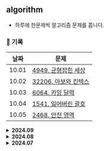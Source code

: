 ## algorithm
- 하루에 한문제씩 알고리즘 문제를 풉니다.

### 📅 기록
|날짜|문제|
|-|-|
|10.01|[4949. 균형잡힌 세상](https://github.com/apple-mint/algorithm/blob/main/Baekjoon/Silver/4949.%20%EA%B7%A0%ED%98%95%EC%9E%A1%ED%9E%8C%20%EC%84%B8%EC%83%81.py)|
|10.02|[32206. 아보와 킨텍스](https://github.com/apple-mint/algorithm/blob/main/Baekjoon/Silver/32206.%20%EC%95%84%EB%B3%B4%EC%99%80%20%ED%82%A8%ED%85%8D%EC%8A%A4.py)|
|10.03|[6064. 카잉 달력](https://github.com/apple-mint/algorithm/blob/main/Baekjoon/Silver/6064.%20%EC%B9%B4%EC%9E%89%20%EB%8B%AC%EB%A0%A5.py)|
|10.04|[1541. 잃어버린 괄호](https://github.com/apple-mint/algorithm/blob/main/Baekjoon/Silver/1541.%20%EC%9E%83%EC%96%B4%EB%B2%84%EB%A6%B0%20%EA%B4%84%ED%98%B8.py)|
|10.05|[2468. 안전 영역](https://github.com/apple-mint/algorithm/blob/main/Baekjoon/Silver/2468.%20%EC%95%88%EC%A0%84%20%EC%98%81%EC%97%AD.py)|

<details>
  <summary><strong>2024.09</strong></summary>
  <div markdown='1'>

  **✍🏻 31일 중 31일 동안 41문제 풀이**

  |날짜|문제|
  |-|-|
  |09.01|[1920. 수 찾기](https://github.com/apple-mint/algorithm/blob/main/Baekjoon/Silver/1920.%20%EC%88%98%20%EC%B0%BE%EA%B8%B0.py)|
  |09.02|[1343. 폴리오미노](https://github.com/apple-mint/algorithm/blob/main/Baekjoon/Silver/1343.%20%ED%8F%B4%EB%A6%AC%EC%98%A4%EB%AF%B8%EB%85%B8.py)|
  |09.03|[1697. 숨바꼭질](https://github.com/apple-mint/algorithm/blob/main/Baekjoon/Silver/1697.%20%EC%88%A8%EB%B0%94%EA%BC%AD%EC%A7%88.py)|
  |09.04|[10828. 스택](https://github.com/apple-mint/algorithm/blob/main/Baekjoon/Silver/10828.%20%EC%8A%A4%ED%83%9D.py)|
  |09.05|[10845. 큐](https://github.com/apple-mint/algorithm/blob/main/Baekjoon/Silver/10845.%20%ED%81%90.py)|
  |09.06|[10709. 기상캐스터](https://github.com/apple-mint/algorithm/blob/main/Baekjoon/Silver/10709.%20%EA%B8%B0%EC%83%81%EC%BA%90%EC%8A%A4%ED%84%B0.py)|
  |09.07|[22352. 항체 인식](https://github.com/apple-mint/algorithm/blob/main/Baekjoon/Gold/22352.%20%ED%95%AD%EC%B2%B4%20%EC%9D%B8%EC%8B%9D.py)<br>[1389. 케빈 베이컨의 6단계 법칙](https://github.com/apple-mint/algorithm/blob/main/Baekjoon/Silver/1389.%20%EC%BC%80%EB%B9%88%20%EB%B2%A0%EC%9D%B4%EC%BB%A8%EC%9D%98%206%EB%8B%A8%EA%B3%84%20%EB%B2%95%EC%B9%99.py)|
  |09.08|[14719. 빗물](https://github.com/apple-mint/algorithm/blob/main/Baekjoon/Gold/14719.%20%EB%B9%97%EB%AC%BC.py)<br>[1969. DNA](https://github.com/apple-mint/algorithm/blob/main/Baekjoon/Silver/1969.%20DNA.py)|
  |09.09|[11723. 집합](https://github.com/apple-mint/algorithm/blob/main/Baekjoon/Silver/11723.%20%EC%A7%91%ED%95%A9.py)|
  |09.10|[1976. 여행 가자](https://github.com/apple-mint/algorithm/blob/main/Baekjoon/Gold/1976.%20%EC%97%AC%ED%96%89%20%EA%B0%80%EC%9E%90.py)|
  |09.11|[2877. 4와 7](https://github.com/apple-mint/algorithm/blob/main/Baekjoon/Gold/2877.%204%EC%99%80%207.py)|
  |09.12|[1439. 뒤집기](https://github.com/apple-mint/algorithm/blob/main/Baekjoon/Silver/1439.%20%EB%92%A4%EC%A7%91%EA%B8%B0.py)|
  |09.13|[26070. 곰곰이와 학식](https://github.com/apple-mint/algorithm/blob/main/Baekjoon/Silver/26070.%20%EA%B3%B0%EA%B3%B0%EC%9D%B4%EC%99%80%20%ED%95%99%EC%8B%9D.py)|
  |09.14|[2941. 크로아티아 알파벳](https://github.com/apple-mint/algorithm/blob/main/Baekjoon/Silver/2941.%20%ED%81%AC%EB%A1%9C%EC%95%84%ED%8B%B0%EC%95%84%20%EC%95%8C%ED%8C%8C%EB%B2%B3.py)|
  |09.15|[15650. N과 M (2)](https://github.com/apple-mint/algorithm/blob/main/Baekjoon/Silver/15650.%20N%EA%B3%BC%20M%20(2).py)|
  |09.16|[1120. 문자열](https://github.com/apple-mint/algorithm/blob/main/Baekjoon/Silver/1120.%20%EB%AC%B8%EC%9E%90%EC%97%B4.py)|
  |09.17|[3613. Java vs C++](https://github.com/apple-mint/algorithm/blob/main/Baekjoon/Silver/3613.%20Java%20vs%20C%2B%2B.py)<br>[17144. 미세먼지 안녕!](https://github.com/apple-mint/algorithm/blob/main/Baekjoon/Gold/17144.%20%EB%AF%B8%EC%84%B8%EB%A8%BC%EC%A7%80%20%EC%95%88%EB%85%95!.py)|
  |09.18|[9935. 문자열 폭발](https://github.com/apple-mint/algorithm/blob/main/Baekjoon/Gold/9935.%20%EB%AC%B8%EC%9E%90%EC%97%B4%20%ED%8F%AD%EB%B0%9C.py)|
  |09.19|[15565. 귀여운 라이언](https://github.com/apple-mint/algorithm/blob/main/Baekjoon/Silver/15565.%20%EA%B7%80%EC%97%AC%EC%9A%B4%20%EB%9D%BC%EC%9D%B4%EC%96%B8.py)|
  |09.20|[7576. 토마토](https://github.com/apple-mint/algorithm/blob/main/Baekjoon/Gold/7576.%20%ED%86%A0%EB%A7%88%ED%86%A0.py)<br>[4347. Tic Tac Toe](https://github.com/apple-mint/algorithm/blob/main/Baekjoon/Silver/4347.%20Tic%20Tac%20Toe.py)<br>[18404. 현명한 나이트](https://github.com/apple-mint/algorithm/blob/main/Baekjoon/Silver/18404.%20%ED%98%84%EB%AA%85%ED%95%9C%20%EB%82%98%EC%9D%B4%ED%8A%B8.py)|
  |09.21|[1929. 소수 구하기](https://github.com/apple-mint/algorithm/blob/main/Baekjoon/Silver/1929.%20%EC%86%8C%EC%88%98%20%EA%B5%AC%ED%95%98%EA%B8%B0.py)<br>[2960. 에라토스테네스의 체](https://github.com/apple-mint/algorithm/blob/main/Baekjoon/Silver/2960.%20%EC%97%90%EB%9D%BC%ED%86%A0%EC%8A%A4%ED%85%8C%EB%84%A4%EC%8A%A4%EC%9D%98%20%EC%B2%B4.py)<br>[2630. 색종이 만들기](https://github.com/apple-mint/algorithm/blob/main/Baekjoon/Silver/2630.%20%EC%83%89%EC%A2%85%EC%9D%B4%20%EB%A7%8C%EB%93%A4%EA%B8%B0.py)|
  |09.22|[1931. 회의실 배정](https://github.com/apple-mint/algorithm/blob/main/Baekjoon/Silver/1931.%20%ED%9A%8C%EC%9D%98%EC%8B%A4%20%EB%B0%B0%EC%A0%95.py)<br>[11659. 구간 합 구하기 4](https://github.com/apple-mint/algorithm/blob/main/Baekjoon/Silver/11659.%20%EA%B5%AC%EA%B0%84%20%ED%95%A9%20%EA%B5%AC%ED%95%98%EA%B8%B0%204.py)|
  |09.23|[9996. 한국이 그리울 땐 서버에 접속하지](https://github.com/apple-mint/algorithm/blob/main/Baekjoon/Silver/9996.%20%ED%95%9C%EA%B5%AD%EC%9D%B4%20%EA%B7%B8%EB%A6%AC%EC%9A%B8%20%EB%95%90%20%EC%84%9C%EB%B2%84%EC%97%90%20%EC%A0%91%EC%86%8D%ED%95%98%EC%A7%80.py)<br>[30458. 팰린드롬 애너그램](https://github.com/apple-mint/algorithm/blob/main/Baekjoon/Silver/30458.%20%ED%8C%B0%EB%A6%B0%EB%93%9C%EB%A1%AC%20%EC%95%A0%EB%84%88%EA%B7%B8%EB%9E%A8.py)|
  |09.24|[1074. Z](https://github.com/apple-mint/algorithm/blob/main/Baekjoon/Gold/1074.%20Z.py)<br>[1012. 유기농 배추](https://github.com/apple-mint/algorithm/blob/main/Baekjoon/Silver/1012.%20%EC%9C%A0%EA%B8%B0%EB%86%8D%20%EB%B0%B0%EC%B6%94.py)|
  |09.25|[2660. 회장뽑기](https://github.com/apple-mint/algorithm/blob/main/Baekjoon/Gold/2660.%20%ED%9A%8C%EC%9E%A5%EB%BD%91%EA%B8%B0.py)|
  |09.26|[17626. Four Squares](https://github.com/apple-mint/algorithm/blob/main/Baekjoon/Silver/17626.%20Four%20Squares.py)|
  |09.27|[4375. 1](https://github.com/apple-mint/algorithm/blob/main/Baekjoon/Silver/4375.%201.py)<br>[7568. 덩치](https://github.com/apple-mint/algorithm/blob/main/Baekjoon/Silver/7568.%20%EB%8D%A9%EC%B9%98.py)|
  |09.28|[2304. 창고 다각형](https://github.com/apple-mint/algorithm/blob/main/Baekjoon/Silver/2304.%20%EC%B0%BD%EA%B3%A0%20%EB%8B%A4%EA%B0%81%ED%98%95.py)|
  |09.29|[2503. 숫자 야구](https://github.com/apple-mint/algorithm/blob/main/Baekjoon/Silver/2503.%20%EC%88%AB%EC%9E%90%20%EC%95%BC%EA%B5%AC.py)|
  |09.30|[1966. 프린터 큐](https://github.com/apple-mint/algorithm/blob/main/Baekjoon/Silver/1966.%20%ED%94%84%EB%A6%B0%ED%84%B0%20%ED%81%90.py)|

  </div>
</details>

<details>
  <summary><strong>2024.08</strong></summary>
  <div markdown='1'>

  **✍🏻 31일 중 31일 동안 58문제 풀이**

  |날짜|문제|
  |-|-|
  |08.01|[같은 숫자는 싫어](https://github.com/apple-mint/algorithm/blob/main/Programmers/Level%201/%EA%B0%99%EC%9D%80%20%EC%88%AB%EC%9E%90%EB%8A%94%20%EC%8B%AB%EC%96%B4.py)<br>[1874. 스택 수열](https://github.com/apple-mint/algorithm/blob/main/Baekjoon/Silver/1874.%20%EC%8A%A4%ED%83%9D%20%EC%88%98%EC%97%B4.py)|
  |08.02|[폰켓몬](https://github.com/apple-mint/algorithm/blob/main/Programmers/Level%201/%ED%8F%B0%EC%BC%93%EB%AA%AC.py)<br>[2578. 빙고](https://github.com/apple-mint/algorithm/blob/main/Baekjoon/Silver/2578.%20%EB%B9%99%EA%B3%A0.py)|
  |08.03|[1018. 체스판 다시 칠하기](https://github.com/apple-mint/algorithm/blob/main/Baekjoon/Silver/1018.%20%EC%B2%B4%EC%8A%A4%ED%8C%90%20%EB%8B%A4%EC%8B%9C%20%EC%B9%A0%ED%95%98%EA%B8%B0.py)<br>[완주하지 못한 선수](https://github.com/apple-mint/algorithm/blob/main/Programmers/Level%201/%EC%99%84%EC%A3%BC%ED%95%98%EC%A7%80%20%EB%AA%BB%ED%95%9C%20%EC%84%A0%EC%88%98.py)<br>[1460. Make Two Arrays Equal by Reversing Subarrays](https://github.com/apple-mint/algorithm/blob/main/LeetCode/Easy/1460.%20Make%20Two%20Arrays%20Equal%20by%20Reversing%20Subarrays.py)|
  |08.04|[5430. AC](https://github.com/apple-mint/algorithm/blob/main/Baekjoon/Gold/5430.%20AC.py)<br>[K번째수](https://github.com/apple-mint/algorithm/blob/main/Programmers/Level%201/K%EB%B2%88%EC%A7%B8%EC%88%98.py)|
  |08.05|[16953. A → B](https://github.com/apple-mint/algorithm/blob/main/Baekjoon/Silver/16953.%20A%20%E2%86%92%20B.py)<br>[모의고사](https://github.com/apple-mint/algorithm/blob/main/Programmers/Level%201/%EB%AA%A8%EC%9D%98%EA%B3%A0%EC%82%AC.py)<br>[1107. 리모컨](https://github.com/apple-mint/algorithm/blob/main/Baekjoon/Gold/1107.%20%EB%A6%AC%EB%AA%A8%EC%BB%A8.py)|
  |08.06|[전화번호 목록](https://github.com/apple-mint/algorithm/blob/main/Programmers/Level%202/%EC%A0%84%ED%99%94%EB%B2%88%ED%98%B8%20%EB%AA%A9%EB%A1%9D.py)<br>[1063. 킹](https://github.com/apple-mint/algorithm/blob/main/Baekjoon/Silver/1063.%20%ED%82%B9.py)|
  |08.07|[17219. 비밀번호 찾기](https://github.com/apple-mint/algorithm/blob/main/Baekjoon/Silver/17219.%20%EB%B9%84%EB%B0%80%EB%B2%88%ED%98%B8%20%EC%B0%BE%EA%B8%B0.py)<br>[가장 큰 수](https://github.com/apple-mint/algorithm/blob/main/Programmers/Level%202/%EA%B0%80%EC%9E%A5%20%ED%81%B0%20%EC%88%98.py)|
  |08.08|[20920. 영단어 암기는 괴로워](https://github.com/apple-mint/algorithm/blob/main/Baekjoon/Silver/20920.%20%EC%98%81%EB%8B%A8%EC%96%B4%20%EC%95%94%EA%B8%B0%EB%8A%94%20%EA%B4%B4%EB%A1%9C%EC%9B%8C.py)|
  |08.09|[2667. 단지번호붙이기](https://github.com/apple-mint/algorithm/blob/main/Baekjoon/Silver/2667.%20%EB%8B%A8%EC%A7%80%EB%B2%88%ED%98%B8%EB%B6%99%EC%9D%B4%EA%B8%B0.py)|
  |08.10|[26069. 붙임성 좋은 총총이](https://github.com/apple-mint/algorithm/blob/main/Baekjoon/Silver/26069.%20%EB%B6%99%EC%9E%84%EC%84%B1%20%EC%A2%8B%EC%9D%80%20%EC%B4%9D%EC%B4%9D%EC%9D%B4.py)|
  |08.11|[18870. 좌표 압축](https://github.com/apple-mint/algorithm/blob/main/Baekjoon/Silver/18870.%20%EC%A2%8C%ED%91%9C%20%EC%95%95%EC%B6%95.py)|
  |08.12|[3190. 뱀](https://github.com/apple-mint/algorithm/blob/main/Baekjoon/Gold/3190.%20%EB%B1%80.py)<br>[1331. 나이트 투어](https://github.com/apple-mint/algorithm/blob/main/Baekjoon/Silver/1331.%20%EB%82%98%EC%9D%B4%ED%8A%B8%20%ED%88%AC%EC%96%B4.py)<br>[의상](https://github.com/apple-mint/algorithm/blob/main/Programmers/Level%202/%EC%9D%98%EC%83%81.py)<br>[16928. 뱀과 사다리 게임](https://github.com/apple-mint/algorithm/blob/main/Baekjoon/Gold/16928.%20%EB%B1%80%EA%B3%BC%20%EC%82%AC%EB%8B%A4%EB%A6%AC%20%EA%B2%8C%EC%9E%84.py)<br>[18111. 마인크래프트](https://github.com/apple-mint/algorithm/blob/main/Baekjoon/Silver/18111.%20%EB%A7%88%EC%9D%B8%ED%81%AC%EB%9E%98%ED%94%84%ED%8A%B8.py)|
  |08.13|[274. H-Index](https://github.com/apple-mint/algorithm/blob/main/LeetCode/Medium/274.%20H-Index.py)<br>[25192. 인사성 밝은 곰곰이](https://github.com/apple-mint/algorithm/blob/main/Baekjoon/Silver/25192.%20%EC%9D%B8%EC%82%AC%EC%84%B1%20%EB%B0%9D%EC%9D%80%20%EA%B3%B0%EA%B3%B0%EC%9D%B4.py)|
  |08.14|[1652. 누울 자리를 찾아라](https://github.com/apple-mint/algorithm/blob/main/Baekjoon/Silver/1652.%20%EB%88%84%EC%9A%B8%20%EC%9E%90%EB%A6%AC%EB%A5%BC%20%EC%B0%BE%EC%95%84%EB%9D%BC.py)|
  |08.15|[30804. 과일 탕후루](https://github.com/apple-mint/algorithm/blob/main/Baekjoon/Silver/30804.%20%EA%B3%BC%EC%9D%BC%20%ED%83%95%ED%9B%84%EB%A3%A8.py)|
  |08.16|[기능개발](https://github.com/apple-mint/algorithm/blob/main/Programmers/Level%202/%EA%B8%B0%EB%8A%A5%EA%B0%9C%EB%B0%9C.py)<br>[9461. 파도반 수열](https://github.com/apple-mint/algorithm/blob/main/Baekjoon/Silver/9461.%20%ED%8C%8C%EB%8F%84%EB%B0%98%20%EC%88%98%EC%97%B4.py)|
  |08.17|[17478. 재귀함수가 뭔가요?](https://github.com/apple-mint/algorithm/blob/main/Baekjoon/Silver/17478.%20%EC%9E%AC%EA%B7%80%ED%95%A8%EC%88%98%EA%B0%80%20%EB%AD%94%EA%B0%80%EC%9A%94.py)|
  |08.18|[1003. 피보나치 함수](https://github.com/apple-mint/algorithm/blob/main/Baekjoon/Silver/1003.%20%ED%94%BC%EB%B3%B4%EB%82%98%EC%B9%98%20%ED%95%A8%EC%88%98.py)|
  |08.19|[2608. 로마 숫자](https://github.com/apple-mint/algorithm/blob/main/Baekjoon/Gold/2608.%20%EB%A1%9C%EB%A7%88%20%EC%88%AB%EC%9E%90.py)<br>[14405. 피카츄](https://github.com/apple-mint/algorithm/blob/main/Baekjoon/Silver/14405.%20%ED%94%BC%EC%B9%B4%EC%B8%84.py)|
  |08.20|[12904. A와 B](https://github.com/apple-mint/algorithm/blob/main/Baekjoon/Gold/12904.%20A%EC%99%80%20B.py)<br>[구명보트](https://github.com/apple-mint/algorithm/blob/main/Programmers/Level%202/%EA%B5%AC%EB%AA%85%EB%B3%B4%ED%8A%B8.py)<br>[14940. 쉬운 최단거리](https://github.com/apple-mint/algorithm/blob/main/Baekjoon/Silver/14940.%20%EC%89%AC%EC%9A%B4%20%EC%B5%9C%EB%8B%A8%EA%B1%B0%EB%A6%AC.py)<br>[9012. 괄호](https://github.com/apple-mint/algorithm/blob/main/Baekjoon/Silver/9012.%20%EA%B4%84%ED%98%B8.py)|
  |08.21|[21736. 헌내기는 친구가 필요해](https://github.com/apple-mint/algorithm/blob/main/Baekjoon/Silver/21736.%20%ED%97%8C%EB%82%B4%EA%B8%B0%EB%8A%94%20%EC%B9%9C%EA%B5%AC%EA%B0%80%20%ED%95%84%EC%9A%94%ED%95%B4.py)<br>[카펫](https://github.com/apple-mint/algorithm/blob/main/Programmers/Level%202/%EC%B9%B4%ED%8E%AB.py)<br>[11047. 동전 0](https://github.com/apple-mint/algorithm/blob/main/Baekjoon/Silver/11047.%20%EB%8F%99%EC%A0%84%200.py)|
  |08.22|[피로도](https://github.com/apple-mint/algorithm/blob/main/Programmers/Level%202/%ED%94%BC%EB%A1%9C%EB%8F%84.py)<br>[2839. 설탕 배달](https://github.com/apple-mint/algorithm/blob/main/Baekjoon/Silver/2839.%20%EC%84%A4%ED%83%95%20%EB%B0%B0%EB%8B%AC.py)|
  |08.23|[24479. 알고리즘 수업 - 깊이 우선 탐색 1](https://github.com/apple-mint/algorithm/blob/main/Baekjoon/Silver/24479.%20%EC%95%8C%EA%B3%A0%EB%A6%AC%EC%A6%98%20%EC%88%98%EC%97%85%20-%20%EA%B9%8A%EC%9D%B4%20%EC%9A%B0%EC%84%A0%20%ED%83%90%EC%83%89%201.py)<br>[24480. 알고리즘 수업 - 깊이 우선 탐색 2](https://github.com/apple-mint/algorithm/blob/main/Baekjoon/Silver/24480.%20%EC%95%8C%EA%B3%A0%EB%A6%AC%EC%A6%98%20%EC%88%98%EC%97%85%20-%20%EA%B9%8A%EC%9D%B4%20%EC%9A%B0%EC%84%A0%20%ED%83%90%EC%83%89%202.py)<br>[2108. 통계학](https://github.com/apple-mint/algorithm/blob/main/Baekjoon/Silver/2108.%20%ED%86%B5%EA%B3%84%ED%95%99.py)|
  |08.24|[2579. 계단 오르기](https://github.com/apple-mint/algorithm/blob/main/Baekjoon/Silver/2579.%20%EA%B3%84%EB%8B%A8%20%EC%98%A4%EB%A5%B4%EA%B8%B0.py)<br>[1463. 1로 만들기](https://github.com/apple-mint/algorithm/blob/main/Baekjoon/Silver/1463.%201%EB%A1%9C%20%EB%A7%8C%EB%93%A4%EA%B8%B0.py)|
  |08.25|[11726. 2×n 타일링](https://github.com/apple-mint/algorithm/blob/main/Baekjoon/Silver/11726.%202%C3%97n%20%ED%83%80%EC%9D%BC%EB%A7%81.py)<br>[1260. DFS와 BFS](https://github.com/apple-mint/algorithm/blob/main/Baekjoon/Silver/1260.%20DFS%EC%99%80%20BFS.py)|
  |08.26|[1676. 팩토리얼 0의 개수](https://github.com/apple-mint/algorithm/blob/main/Baekjoon/Silver/1676.%20%ED%8C%A9%ED%86%A0%EB%A6%AC%EC%96%BC%200%EC%9D%98%20%EA%B0%9C%EC%88%98.py)|
  |08.27|[15649. N과 M (1)](https://github.com/apple-mint/algorithm/blob/main/Baekjoon/Silver/15649.%20N%EA%B3%BC%20M%20(1).py)|
  |08.28|[13023. ABCDE](https://github.com/apple-mint/algorithm/blob/main/Baekjoon/Gold/13023.%20ABCDE.py)<br>[14502. 연구소](https://github.com/apple-mint/algorithm/blob/main/Baekjoon/Gold/14502.%20%EC%97%B0%EA%B5%AC%EC%86%8C.py)|
  |08.29|[9095. 1, 2, 3 더하기](https://github.com/apple-mint/algorithm/blob/main/Baekjoon/Silver/9095.%201%2C%202%2C%203%20%EB%8D%94%ED%95%98%EA%B8%B0.py)|
  |08.30|[18110. solved.ac](https://github.com/apple-mint/algorithm/blob/main/Baekjoon/Silver/18110.%20solved.ac.py)|
  |08.31|[12933. 오리](https://github.com/apple-mint/algorithm/blob/main/Baekjoon/Silver/12933.%20%EC%98%A4%EB%A6%AC.py)|

  </div>
</details>

<details>
  <summary><strong>2024.07</strong></summary>
  <div markdown='1'>

  **✍🏻 31일 중 28일 동안 45문제 풀이**

  |날짜|문제|
  |-|-|
  |07.01|[1550. Three Consecutive Odds](https://github.com/apple-mint/algorithm/blob/main/LeetCode/Easy/1550.%20Three%20Consecutive%20Odds.py)|
  |07.02|[350. Intersection of Two Arrays II](https://github.com/apple-mint/algorithm/blob/main/LeetCode/Easy/350.%20Intersection%20of%20Two%20Arrays%20II.py)|
  |07.03|[1509. Minimum Difference Between Largest and Smallest Value in Three Moves](https://github.com/apple-mint/algorithm/blob/main/LeetCode/Medium/1509.%20Minimum%20Difference%20Between%20Largest%20and%20Smallest%20Value%20in%20Three%20Moves.py)|
  |07.04|[2181. Merge Nodes in Between Zeros](https://github.com/apple-mint/algorithm/blob/main/LeetCode/Medium/2181.%20Merge%20Nodes%20in%20Between%20Zeros.py)|
  |07.05|[2058. Find the Minimum and Maximum Number of Nodes Between Critical Points](https://github.com/apple-mint/algorithm/blob/main/LeetCode/Medium/2058.%20Find%20the%20Minimum%20and%20Maximum%20Number%20of%20Nodes%20Between%20Critical%20Points.py)|
  |07.06|[2582. Pass the Pillow](https://github.com/apple-mint/algorithm/blob/main/LeetCode/Easy/2582.%20Pass%20the%20Pillow.py)|
  |07.07|[1518. Water Bottles](https://github.com/apple-mint/algorithm/blob/main/LeetCode/Easy/1518.%20Water%20Bottles.py)|
  |07.08|[1823. Find the Winner of the Circular Game](https://github.com/apple-mint/algorithm/blob/main/LeetCode/Medium/1823.%20Find%20the%20Winner%20of%20the%20Circular%20Game.py)<br>[17836. 공주님을 구해라!](https://github.com/apple-mint/algorithm/blob/main/Baekjoon/Gold/17836.%20%EA%B3%B5%EC%A3%BC%EB%8B%98%EC%9D%84%20%EA%B5%AC%ED%95%B4%EB%9D%BC!.py)|
  |07.09|[1701. Average Waiting Time](https://github.com/apple-mint/algorithm/blob/main/LeetCode/Medium/1701.%20Average%20Waiting%20Time.py)|
  |07.10|[1598. Crawler Log Folder](https://github.com/apple-mint/algorithm/blob/main/LeetCode/Easy/1598.%20Crawler%20Log%20Folder.py)|
  |07.14|[726. Number of Atoms](https://github.com/apple-mint/algorithm/blob/main/LeetCode/Hard/726.%20Number%20of%20Atoms.py)|
  |07.15|[2196. Create Binary Tree From Descriptions](https://github.com/apple-mint/algorithm/blob/main/LeetCode/Medium/2196.%20Create%20Binary%20Tree%20From%20Descriptions.py)|
  |07.16|[2096. Step-By-Step Directions From a Binary Tree Node to Another](https://github.com/apple-mint/algorithm/blob/main/LeetCode/Medium/2096.%20Step-By-Step%20Directions%20From%20a%20Binary%20Tree%20Node%20to%20Another.py)|
  |07.17|[1110. Delete Nodes And Return Forest](https://github.com/apple-mint/algorithm/blob/main/LeetCode/Medium/1110.%20Delete%20Nodes%20And%20Return%20Forest.py)|
  |07.18|[1244. 스위치 켜고 끄기](https://github.com/apple-mint/algorithm/blob/main/Baekjoon/Silver/1244.%20%EC%8A%A4%EC%9C%84%EC%B9%98%20%EC%BC%9C%EA%B3%A0%20%EB%81%84%EA%B8%B0.py)<br>[1764. 듣보잡](https://github.com/apple-mint/algorithm/blob/main/Baekjoon/Silver/1764.%20%EB%93%A3%EB%B3%B4%EC%9E%A1.py)<br>[11399. ATM](https://github.com/apple-mint/algorithm/blob/main/Baekjoon/Silver/11399.%20ATM.py)<br>[4358. 생태학](https://github.com/apple-mint/algorithm/blob/main/Baekjoon/Silver/4358.%20%EC%83%9D%ED%83%9C%ED%95%99.py)|
  |07.19|[1380. Lucky Numbers in a Matrix](https://github.com/apple-mint/algorithm/blob/main/LeetCode/Easy/1380.%20Lucky%20Numbers%20in%20a%20Matrix.py)<br>[1620. 나는야 포켓몬 마스터 이다솜](https://github.com/apple-mint/algorithm/blob/main/Baekjoon/Silver/1620.%20%EB%82%98%EB%8A%94%EC%95%BC%20%ED%8F%AC%EC%BC%93%EB%AA%AC%20%EB%A7%88%EC%8A%A4%ED%84%B0%20%EC%9D%B4%EB%8B%A4%EC%86%9C.py)|
  |07.20|[11724. 연결 요소의 개수](https://github.com/apple-mint/algorithm/blob/main/Baekjoon/Silver/11724.%20%EC%97%B0%EA%B2%B0%20%EC%9A%94%EC%86%8C%EC%9D%98%20%EA%B0%9C%EC%88%98.py)<br>[1605. Find Valid Matrix Given Row and Column Sums](https://github.com/apple-mint/algorithm/blob/main/LeetCode/Medium/1605.%20Find%20Valid%20Matrix%20Given%20Row%20and%20Column%20Sums.py)<br>[1436. 영화감독 숌](https://github.com/apple-mint/algorithm/blob/main/Baekjoon/Silver/1436.%20%EC%98%81%ED%99%94%EA%B0%90%EB%8F%85%20%EC%88%8C.py)|
  |07.21|[15235. Olympiad Pizza](https://github.com/apple-mint/algorithm/blob/main/Baekjoon/Silver/15235.%20Olympiad%20Pizza.py)|
  |07.22|[18352. 특정 거리의 도시 찾기](https://github.com/apple-mint/algorithm/blob/main/Baekjoon/Silver/18352.%20%ED%8A%B9%EC%A0%95%20%EA%B1%B0%EB%A6%AC%EC%9D%98%20%EB%8F%84%EC%8B%9C%20%EC%B0%BE%EA%B8%B0.py)<br>[2418. Sort the People](https://github.com/apple-mint/algorithm/blob/main/LeetCode/Easy/2418.%20Sort%20the%20People.py)|
  |07.23|[2607. 비슷한 단어](https://github.com/apple-mint/algorithm/blob/main/Baekjoon/Silver/2607.%20%EB%B9%84%EC%8A%B7%ED%95%9C%20%EB%8B%A8%EC%96%B4.py)<br>[7785. 회사에 있는 사람](https://github.com/apple-mint/algorithm/blob/main/Baekjoon/Silver/7785.%20%ED%9A%8C%EC%82%AC%EC%97%90%20%EC%9E%88%EB%8A%94%20%EC%82%AC%EB%9E%8C.py)<br>[1636. Sort Array by Increasing Frequency](https://github.com/apple-mint/algorithm/blob/main/LeetCode/Easy/1636.%20Sort%20Array%20by%20Increasing%20Frequency.py)|
  |07.24|[10026. 적록색약](https://github.com/apple-mint/algorithm/blob/main/Baekjoon/Gold/10026.%20%EC%A0%81%EB%A1%9D%EC%83%89%EC%95%BD.py)<br>[2191. Sort the Jumbled Numbers](https://github.com/apple-mint/algorithm/blob/main/LeetCode/Medium/2191.%20Sort%20the%20Jumbled%20Numbers.py)|
  |07.25|[17471. 게리맨더링](https://github.com/apple-mint/algorithm/blob/main/Baekjoon/Gold/17471.%20%EA%B2%8C%EB%A6%AC%EB%A7%A8%EB%8D%94%EB%A7%81.py)<br>[912. Sort an Array](https://github.com/apple-mint/algorithm/blob/main/LeetCode/Medium/912.%20Sort%20an%20Array.py)|
  |07.26|[2606. 바이러스](https://github.com/apple-mint/algorithm/blob/main/Baekjoon/Silver/2606.%20%EB%B0%94%EC%9D%B4%EB%9F%AC%EC%8A%A4.py)|
  |07.27|[8979. 올림픽](https://github.com/apple-mint/algorithm/blob/main/Baekjoon/Silver/8979.%20%EC%98%AC%EB%A6%BC%ED%94%BD.py)|
  |07.28|[2178. 미로 탐색](https://github.com/apple-mint/algorithm/blob/main/Baekjoon/Silver/2178.%20%EB%AF%B8%EB%A1%9C%20%ED%83%90%EC%83%89.py)|
  |07.29|[2669. 직사각형 네개의 합집합의 면적 구하기](https://github.com/apple-mint/algorithm/blob/main/Baekjoon/Silver/2669.%20%EC%A7%81%EC%82%AC%EA%B0%81%ED%98%95%20%EB%84%A4%EA%B0%9C%EC%9D%98%20%ED%95%A9%EC%A7%91%ED%95%A9%EC%9D%98%20%EB%A9%B4%EC%A0%81%20%EA%B5%AC%ED%95%98%EA%B8%B0.py)<br>[1316. 그룹 단어 체커](https://github.com/apple-mint/algorithm/blob/main/Baekjoon/Silver/1316.%20%EA%B7%B8%EB%A3%B9%20%EB%8B%A8%EC%96%B4%20%EC%B2%B4%EC%BB%A4.py)<br>[10773. 제로](https://github.com/apple-mint/algorithm/blob/main/Baekjoon/Silver/10773.%20%EC%A0%9C%EB%A1%9C.py)<br>[1475. 방 번호](https://github.com/apple-mint/algorithm/blob/main/Baekjoon/Silver/1475.%20%EB%B0%A9%20%EB%B2%88%ED%98%B8.py)|
  |07.30|[9375. 패션왕 신해빈](https://github.com/apple-mint/algorithm/blob/main/Baekjoon/Silver/9375.%20%ED%8C%A8%EC%85%98%EC%99%95%20%EC%8B%A0%ED%95%B4%EB%B9%88.py)<br>[14713. 앵무새](https://github.com/apple-mint/algorithm/blob/main/Baekjoon/Silver/14713.%20%EC%95%B5%EB%AC%B4%EC%83%88.py)|
  |07.31|[최소직사각형](https://github.com/apple-mint/algorithm/blob/main/Programmers/Level%201/%EC%B5%9C%EC%86%8C%EC%A7%81%EC%82%AC%EA%B0%81%ED%98%95.py)<br>[1543. 문서검색](https://github.com/apple-mint/algorithm/blob/main/Baekjoon/Silver/1543.%20%EB%AC%B8%EC%84%9C%EA%B2%80%EC%83%89.py)|

  </div>
</details>